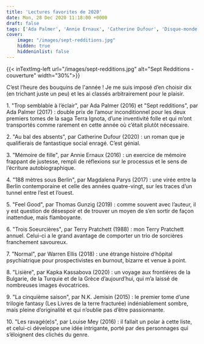 ```yaml
---
title: 'Lectures favorites de 2020'
date: Mon, 28 Dec 2020 11:18:00 +0000
draft: false
tags: ['Ada Palmer', 'Annie Ernaux', 'Catherine Dufour', 'Disque-monde', 'Kapka Kassabova', 'Listes', 'Louise Mey', 'Magdalena Parys', 'N.K. Jemisin', 'Non-fiction', 'Polar', 'Roman', 'SFFF', 'Terra Ignota', 'Terry Pratchett', 'Thomas Gunzig', 'Warren Ellis']
cover: 
    image: "/images/sept-redditions.jpg"
    hidden: true
    hiddeninlist: false
---
```


{{< inTextImg-left url="/images/sept-redditions.jpg" alt="Sept Redditions - couverture" width="30%">}} 

C’est l’heure des bouquins de l'année ! Je me suis imposé d’en choisir dix (en trichant juste un peu) et les ai classés arbitrairement pour le plaisir.

1\. "Trop semblable à l’éclair", par Ada Palmer (2016) et "Sept redditions", par Ada Palmer (2017) : double prix de l’amour inconditionnel pour les deux premiers tomes de la saga Terra Ignota, d’une inventivité folle et qui m’ont transportés comme rarement en cette année où c’était plutôt nécessaire.

2\. "Au bal des absents", par Catherine Dufour (2020) : un roman que je qualifierais de fantastique social enragé. C’est génial.

3\. "Mémoire de fille", par Annie Ernaux (2016) : un exercice de mémoire frappant de justesse, rempli de réflexions sur le processus et le sens de l’écriture autobiographique.

4\. "188 mètres sous Berlin", par Magdalena Parys (2017) : une virée entre la Berlin contemporaine et celle des années quatre-vingt, sur les traces d’un tunnel entre l’est et l’ouest.

5\. "Feel Good", par Thomas Gunzig (2019) : comme souvent avec l’auteur, il y est question de désespoir et de trouver un moyen de s’en sortir de façon inattendue, mais flamboyante.

6\. "Trois Soeurcières", par Terry Pratchett (1988) : mon Terry Pratchett annuel. Celui-ci a le grand avantage de comporter un trio de sorcières franchement savoureux.

7\. "Normal", par Warren Ellis (2018) : une étrange histoire d’hôpital psychiatrique pour prospectivistes en burnout, bizarre et venue à point.

8\. "Lisière", par Kapka Kassabova (2020) : un voyage aux frontières de la Bulgarie, de la Turquie et de la Grèce d’aujourd’hui, qui m’a laissé de nombreuses images évocatrices.

9\. "La cinquième saison", par N.K. Jemisin (2015) : le premier tome d’une trilogie fantasy (Les Livres de la terre fracturée) indéniablement sombre, mais pleine d’originalité et qui n’oublie pas d’être passionnante.

10\. "Les ravagé(e)s", par Louise Mey (2016) : il fallait un polar à cette liste, et celui-ci développe une idée intrigante, porté par des personnages qui s’éloignent des clichés du genre.